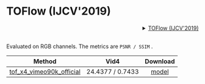 # TOFlow (IJCV'2019)

<!-- [ALGORITHM] -->
<details>
<summary align="right"><a href="https://arxiv.org/abs/1711.09078">TOFlow (IJCV'2019)</a></summary>

```bibtex
@article{xue2019video,
  title={Video enhancement with task-oriented flow},
  author={Xue, Tianfan and Chen, Baian and Wu, Jiajun and Wei, Donglai and Freeman, William T},
  journal={International Journal of Computer Vision},
  volume={127},
  number={8},
  pages={1106--1125},
  year={2019},
  publisher={Springer}
}
```

</details>

<br/>

Evaluated on RGB channels.
The metrics are `PSNR / SSIM` .

|                                    Method                                     |       Vid4       |                                               Download                                                |
| :---------------------------------------------------------------------------: | :--------------: | :---------------------------------------------------------------------------------------------------: |
| [tof_x4_vimeo90k_official](/configs/restorers/tof/tof_x4_vimeo90k_official.py) | 24.4377 / 0.7433 | [model](https://download.openmmlab.com/mmediting/restorers/tof/tof_x4_vimeo90k_official-a569ff50.pth) |
